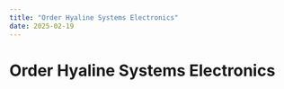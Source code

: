 ```yaml
---
title: "Order Hyaline Systems Electronics"
date: 2025-02-19
---
```


# Order Hyaline Systems Electronics
